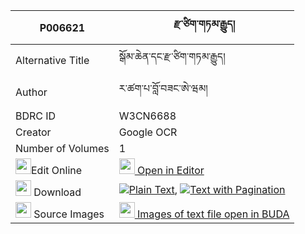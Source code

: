 |P006621|རྫ་ཙིག་གཏམ་རྒྱུད། 
| --- | --- 
|Alternative Title |སྒོམ་ཆེན་དང་རྫ་ཙིག་གཏམ་རྒྱུད།
|Author| ར་ཚག་པ་བློ་བཟང་ཨེ་ཝམ།
|BDRC ID | W3CN6688
|Creator | Google OCR
|Number of Volumes| 1
|<img width="25" src="https://img.icons8.com/color/25/000000/edit-property.png">Edit Online| [<img width="25" src="https://avatars.githubusercontent.com/u/45091458?s=200&v=4"> Open in Editor](http://editor.openpecha.org/P006621)
|<img width="25" src="https://img.icons8.com/fluent/48/000000/download-2.png"/>  Download | [![](https://img.icons8.com/color/20/000000/txt.png)Plain Text](https://github.com/Openpecha/P006621/releases/download/v1/dza_tsik_tamgyu_plain_P006621.zip), [![](https://img.icons8.com/color/20/000000/txt.png)Text with Pagination](https://github.com/Openpecha/P006621/releases/download/v1/dza_tsik_tamgyu_pages_P006621.zip)
|<img width="25" src="https://img.icons8.com/plasticine/100/000000/pictures-folder.png"/>  Source Images | [<img width="25" src="https://library.bdrc.io/icons/BUDA-small.svg"> Images of text file open in BUDA](https://library.bdrc.io/show/bdr:W3CN6688)